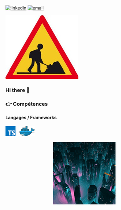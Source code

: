 [![linkedin](https://img.shields.io/badge/linkedin--lightgrey?style=social&logo=linkedin)](https://www.linkedin.com/in/michael-barreca/)
[![email](https://img.shields.io/badge/email--lightgrey?style=social&logo=gmail)](mailto:Michael-73@live.fr)


<img src="./img/trav.jpg" alt ="trav" title="trav"/>&nbsp;&nbsp;



### Hi there 👋

### :point_right: Compétences
#### Langages / Frameworks

<img src="./img/typescript.png" alt ="typescript" title="Typescript"/>&nbsp;&nbsp; 
<img src="./img/docker.png" alt ="Docker" title="Docker"/>&nbsp;&nbsp;



<div align="center">
    <img id="i1" src="img/giphy.gif">
</div>


<script src="script.js"></script>